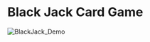 # Black Jack Card Game

![BlackJack_Demo](https://github.com/Addaku/Tech-Academy-C-Sharp-Coding/blob/master/BlackJackDemo(2).PNG)
